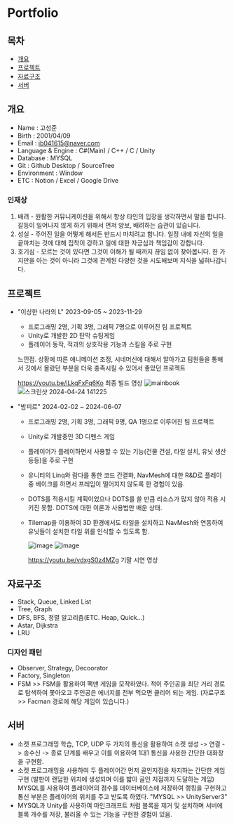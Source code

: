 # Portfolio

## 목차
- [개요](#개요)
- [프로젝트](#프로젝트)
- [자료구조](#자료구조)
- [서버](#서버)

## 개요
- Name : 고성준
- Birth : 2001/04/09
- Email : ib041615@naver.com
- Language & Engine : C#(Main) / C++ / C / Unity
- Database : MYSQL
- Git : Github Desktop / SourceTree
- Environment : Window
- ETC : Notion / Excel / Google Drive

### 인재상
1. 배려 - 원활한 커뮤니케이션을 위해서 항상 타인의 입장을 생각하면서 말을 합니다. 갈등이 일어나지 않게 하기 위해서 먼저 양보, 배려하는 습관이 있습니다.
2. 성실 - 주어진 일을 어떻게 해서든 반드시 마치려고 합니다. 일정 내에 자신의 일을 끝마치는 것에 대해 집착이 강하고 일에 대한 자긍심과 책임감이 강합니다.
3. 호기심 - 모르는 것이 있다면 그것이 이해가 될 때까지 끊임 없이 찾아봅니다. 한 가지만을 아는 것이 아니라 그것에 관계된 다양한 것을 시도해보며 지식을 넓혀나갑니다.

## 프로젝트
- "이상한 나라의 L" 2023-09-05 ~ 2023-11-29
    - 프로그래밍 2명, 기획 3명, 그래픽 7명으로 이루어진 팀 프로젝트
    - Unity로 개발한 2D 탄막 슈팅게임
    - 플레이어 동작, 적과의 상호작용 기능과 스킬을 주로 구현
      
    느낀점. 상황에 따른 애니메이션 조정, 시네머신에 대해서 알아가고 팀원들을 통해서 깃에서 몰랐던 부분을 더욱 충족시킬 수 있어서 좋았던 프로젝트
  
    https://youtu.be/iLkqFxFq6Ko 최종 빌드 영상
![mainbook](https://github.com/rhtjdwns/Portfolio_T/assets/64015904/969d9273-eeb1-419e-807a-f7cd7fce1f99)
![스크린샷 2024-04-24 141225](https://github.com/rhtjdwns/Portfolio_T/assets/64015904/a4fe6702-fc6a-4d7d-a14c-32752ab4ca6e)


- "밤피르" 2024-02-02 ~ 2024-06-07
    - 프로그래밍 2명, 기획 3명, 그래픽 9명, QA 1명으로 이루어진 팀 프로젝트
    - Unity로 개발중인 3D 디펜스 게임
    - 플레이어가 플레이하면서 사용할 수 있는 기능(건물 건설, 타일 설치, 유닛 생산 등등)을 주로 구현
    - 유니티의 Linq와 람다를 통한 코드 간결화, NavMesh에 대한 R&D로 플레이 중 베이크를 하면서 프레임이 떨어지지 않도록 한 경험이 있음.
    - DOTS를 적용시킬 계획이었으나 DOTS를 쓸 만큼 리소스가 많지 않아 적용 시키진 못함. DOTS에 대한 이론과 사용법만 배운 상태.
    - Tilemap을 이용하여 3D 환경에서도 타일을 설치하고 NavMesh와 연동하여 유닛들이 설치한 타일 위를 인식할 수 있도록 함.
 
      ![image](https://github.com/rhtjdwns/Portfolio_T/assets/64015904/de9ae743-ec03-422a-b023-9e3547834c1f)
      ![image](https://github.com/rhtjdwns/Portfolio_T/assets/64015904/8a220b44-b6ce-4564-b972-0b2eea2e5813)

 
      https://youtu.be/vdxgS0z4MZg 기말 시연 영상

## 자료구조
- Stack, Queue, Linked List
- Tree, Graph
- DFS, BFS, 정렬 알고리즘(ETC. Heap, Quick...)
- Astar, Dijkstra
- LRU
  
### 디자인 패턴
- Observer, Strategy, Decoorator
- Factory, Singleton
- FSM >> FSM을 활용하여 팩맨 게임을 모작하였다. 적이 주인공을 최단 거리 경로로 탐색하여 쫓아오고 주인공은 에너지를 전부 먹으면 클리어 되는 게임. (자료구조 >> Facman 경로에 해당 게임이 있습니다.)

## 서버
- 소켓 프로그래밍 학습, TCP, UDP 두 가지의 통신을 활용하여 소켓 생성 -> 연결 -> 송수신 -> 종료 단계를 배우고 이를 이용하여 1대1 통신을 사용한 간단한 대화창을 구현함.
- 소켓 프로그래밍을 사용하여 두 플레이어간 먼저 골인지점을 차지하는 간단한 게임 구현 (발판이 랜덤한 위치에 생성되며 이를 밟아 골인 지점까지 도달하는 게임)
  MYSQL를 사용하여 플레이어의 점수를 데이터베이스에 저장하여 랭킹을 구현하고 통신 부분은 플레이어의 위치를 주고 받도록 하였다. "MYSQL >> UnityServer3"
- MYSQL과 Unity를 사용하여 마인크래프트 처럼 블록을 제거 및 설치하며 서버에 블록 개수를 저장, 불러올 수 있는 기능을 구현한 경험이 있음. 
